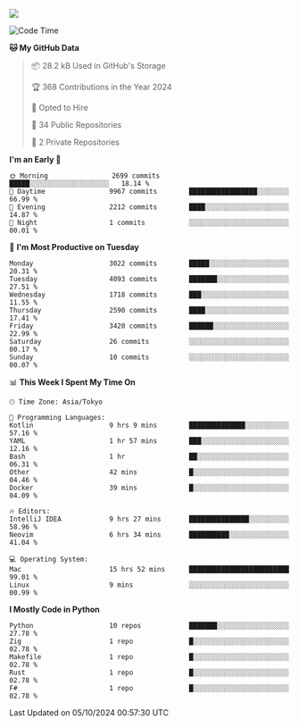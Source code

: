 ![](https://komarev.com/ghpvc/?username=kitagawa-hr)

<!--START_SECTION:waka-->
![Code Time](http://img.shields.io/badge/Code%20Time-1%2C095%20hrs%2040%20mins-blue)

**🐱 My GitHub Data** 

> 📦 28.2 kB Used in GitHub's Storage 
 > 
> 🏆 368 Contributions in the Year 2024
 > 
> 💼 Opted to Hire
 > 
> 📜 34 Public Repositories 
 > 
> 🔑 2 Private Repositories 
 > 
**I'm an Early 🐤** 

```text
🌞 Morning                2699 commits        █████░░░░░░░░░░░░░░░░░░░░   18.14 % 
🌆 Daytime                9967 commits        █████████████████░░░░░░░░   66.99 % 
🌃 Evening                2212 commits        ████░░░░░░░░░░░░░░░░░░░░░   14.87 % 
🌙 Night                  1 commits           ░░░░░░░░░░░░░░░░░░░░░░░░░   00.01 % 
```
📅 **I'm Most Productive on Tuesday** 

```text
Monday                   3022 commits        █████░░░░░░░░░░░░░░░░░░░░   20.31 % 
Tuesday                  4093 commits        ███████░░░░░░░░░░░░░░░░░░   27.51 % 
Wednesday                1718 commits        ███░░░░░░░░░░░░░░░░░░░░░░   11.55 % 
Thursday                 2590 commits        ████░░░░░░░░░░░░░░░░░░░░░   17.41 % 
Friday                   3420 commits        ██████░░░░░░░░░░░░░░░░░░░   22.99 % 
Saturday                 26 commits          ░░░░░░░░░░░░░░░░░░░░░░░░░   00.17 % 
Sunday                   10 commits          ░░░░░░░░░░░░░░░░░░░░░░░░░   00.07 % 
```


📊 **This Week I Spent My Time On** 

```text
🕑︎ Time Zone: Asia/Tokyo

💬 Programming Languages: 
Kotlin                   9 hrs 9 mins        ██████████████░░░░░░░░░░░   57.16 % 
YAML                     1 hr 57 mins        ███░░░░░░░░░░░░░░░░░░░░░░   12.16 % 
Bash                     1 hr                ██░░░░░░░░░░░░░░░░░░░░░░░   06.31 % 
Other                    42 mins             █░░░░░░░░░░░░░░░░░░░░░░░░   04.46 % 
Docker                   39 mins             █░░░░░░░░░░░░░░░░░░░░░░░░   04.09 % 

🔥 Editors: 
IntelliJ IDEA            9 hrs 27 mins       ███████████████░░░░░░░░░░   58.96 % 
Neovim                   6 hrs 34 mins       ██████████░░░░░░░░░░░░░░░   41.04 % 

💻 Operating System: 
Mac                      15 hrs 52 mins      █████████████████████████   99.01 % 
Linux                    9 mins              ░░░░░░░░░░░░░░░░░░░░░░░░░   00.99 % 
```

**I Mostly Code in Python** 

```text
Python                   10 repos            ███████░░░░░░░░░░░░░░░░░░   27.78 % 
Zig                      1 repo              █░░░░░░░░░░░░░░░░░░░░░░░░   02.78 % 
Makefile                 1 repo              █░░░░░░░░░░░░░░░░░░░░░░░░   02.78 % 
Rust                     1 repo              █░░░░░░░░░░░░░░░░░░░░░░░░   02.78 % 
F#                       1 repo              █░░░░░░░░░░░░░░░░░░░░░░░░   02.78 % 
```




 Last Updated on 05/10/2024 00:57:30 UTC
<!--END_SECTION:waka-->
